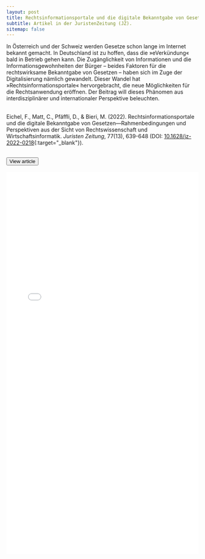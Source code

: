 ```yaml
---
layout: post
title: Rechtsinformationsportale und die digitale Bekanntgabe von Gesetzen
subtitle: Artikel in der JuristenZeitung (JZ).
sitemap: false
---
```


In Österreich und der Schweiz werden Gesetze schon lange im Internet bekannt gemacht. In Deutschland ist zu hoffen, dass die »eVerkündung« bald in Betrieb gehen kann. Die Zugänglichkeit von Informationen und die Informationsgewohnheiten der Bürger – beides Faktoren für die rechtswirksame Bekanntgabe von Gesetzen – haben sich im Zuge der Digitalisierung nämlich gewandelt. Dieser Wandel hat »Rechtsinformationsportale« hervorgebracht, die neue Möglichkeiten für die Rechtsanwendung eröffnen. Der Beitrag will dieses Phänomen aus interdisziplinärer und internationaler Perspektive beleuchten.
<br><br>
<!--Eichel, F.; Matt, C.; Pfäffli, D.; Bieri, M. (2022): Rechtsinformationsportale und die digitale Bekanntgabe von Gesetzen, <em>JuristenZeitung</em>, 77(13), pp. 639–648 (DOI: [10.1628/jz-2022-0218<i class="bi-box-arrow-up-right link-icon"></i>](https://www.mohrsiebeck.com/artikel/rechtsinformationsportale-und-die-digitale-bekanntgabe-von-gesetzen-101628jz-2022-0218?no_cache=1){:target="_blank"}).-->
Eichel, F., Matt, C., Pfäffli, D., & Bieri, M. (2022). Rechtsinformationsportale und die digitale Bekanntgabe von Gesetzen—Rahmenbedingungen und Perspektiven aus der Sicht von Rechtswissenschaft und Wirtschaftsinformatik. <em>Juristen Zeitung</em>, 77(13), 639-648 (DOI: [10.1628/jz-2022-0218<i class="bi-box-arrow-up-right link-icon"></i>](https://doi.org/10.1628/jz-2022-0218){:target="_blank"}).
<div class="accordion accordion-flush" id="accordionJZ">
    <div class="accordion-item">
        <h2 class="accordion-header" id="headingJZ">
            <button class="accordion-button collapsed" type="button" data-bs-toggle="collapse" data-bs-target="#collapseJZ" aria-expanded="true" aria-controls="collapseJZ">
                View article
            </button>
        </h2>
        <div id="collapseJZ" class="accordion-collapse collapse" aria-labelledby="headingJZ" data-bs-parent="#accordionJZ">
            <div class="accordion-body">
                <embed src="/assets/files/jz.pdf" height="1000px" width="100%" type="application/pdf">
            </div>
        </div>
    </div>
</div>
